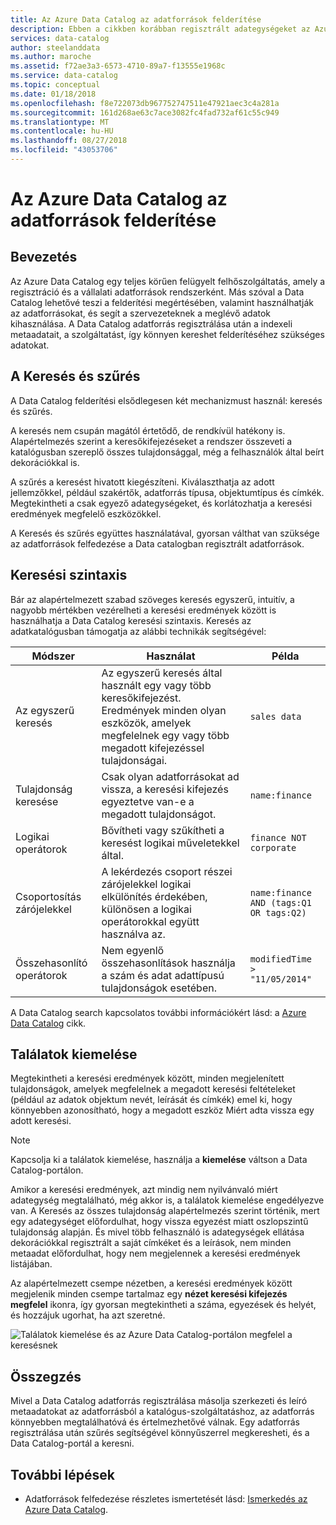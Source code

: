 ```yaml
---
title: Az Azure Data Catalog az adatforrások felderítése
description: Ebben a cikkben korábban regisztrált adategységeket az Azure Data Cataloggal, beleértve a Keresés és szűrés és az Azure Data Catalog-portál a találatok kiemelését funkciói segítségével hogyan emeli ki.
services: data-catalog
author: steelanddata
ms.author: maroche
ms.assetid: f72ae3a3-6573-4710-89a7-f13555e1968c
ms.service: data-catalog
ms.topic: conceptual
ms.date: 01/18/2018
ms.openlocfilehash: f8e722073db967752747511e47921aec3c4a281a
ms.sourcegitcommit: 161d268ae63c7ace3082fc4fad732af61c55c949
ms.translationtype: MT
ms.contentlocale: hu-HU
ms.lasthandoff: 08/27/2018
ms.locfileid: "43053706"
---
```

# <a name="how-to-discover-data-sources-in-azure-data-catalog"></a>Az Azure Data Catalog az adatforrások felderítése
## <a name="introduction"></a>Bevezetés
Az Azure Data Catalog egy teljes körűen felügyelt felhőszolgáltatás, amely a regisztráció és a vállalati adatforrások rendszerként. Más szóval a Data Catalog lehetővé teszi a felderítési megértésében, valamint használhatják az adatforrásokat, és segít a szervezeteknek a meglévő adatok kihasználása. A Data Catalog adatforrás regisztrálása után a indexeli metaadatait, a szolgáltatást, így könnyen kereshet felderítéséhez szükséges adatokat.

## <a name="searching-and-filtering"></a>A Keresés és szűrés
A Data Catalog felderítési elsődlegesen két mechanizmust használ: keresés és szűrés.

A keresés nem csupán magától értetődő, de rendkívül hatékony is. Alapértelmezés szerint a keresőkifejezéseket a rendszer összeveti a katalógusban szereplő összes tulajdonsággal, még a felhasználók által beírt dekorációkkal is.

A szűrés a keresést hivatott kiegészíteni. Kiválaszthatja az adott jellemzőkkel, például szakértők, adatforrás típusa, objektumtípus és címkék. Megtekintheti a csak egyező adategységeket, és korlátozhatja a keresési eredmények megfelelő eszközökkel.

A Keresés és szűrés együttes használatával, gyorsan válthat van szüksége az adatforrások felfedezése a Data catalogban regisztrált adatforrások.

## <a name="search-syntax"></a>Keresési szintaxis
Bár az alapértelmezett szabad szöveges keresés egyszerű, intuitív, a nagyobb mértékben vezérelheti a keresési eredmények között is használhatja a Data Catalog keresési szintaxis. Keresés az adatkatalógusban támogatja az alábbi technikák segítségével:

| Módszer | Használat | Példa |
| --- | --- | --- |
| Az egyszerű keresés |Az egyszerű keresés által használt egy vagy több keresőkifejezést. Eredmények minden olyan eszközök, amelyek megfelelnek egy vagy több megadott kifejezéssel tulajdonságai. |`sales data` |
| Tulajdonság keresése |Csak olyan adatforrásokat ad vissza, a keresési kifejezés egyeztetve van-e a megadott tulajdonságot. |`name:finance` |
| Logikai operátorok |Bővítheti vagy szűkítheti a keresést logikai műveletekkel által. |`finance NOT corporate` |
| Csoportosítás zárójelekkel |A lekérdezés csoport részei zárójelekkel logikai elkülönítés érdekében, különösen a logikai operátorokkal együtt használva az. |`name:finance AND (tags:Q1 OR tags:Q2)` |
| Összehasonlító operátorok |Nem egyenlő összehasonlítások használja a szám és adat adattípusú tulajdonságok esetében. |`modifiedTime > "11/05/2014"` |

A Data Catalog search kapcsolatos további információkért lásd: a [Azure Data Catalog](https://msdn.microsoft.com/library/azure/mt267594.aspx) cikk.

## <a name="hit-highlighting"></a>Találatok kiemelése
Megtekintheti a keresési eredmények között, minden megjelenített tulajdonságok, amelyek megfelelnek a megadott keresési feltételeket (például az adatok objektum nevét, leírását és címkék) emel ki, hogy könnyebben azonosítható, hogy a megadott eszköz Miért adta vissza egy adott keresési.

> [!NOTE]
> Kapcsolja ki a találatok kiemelése, használja a **kiemelése** váltson a Data Catalog-portálon.
>
>

Amikor a keresési eredmények, azt mindig nem nyilvánvaló miért adategység megtalálható, még akkor is, a találatok kiemelése engedélyezve van. A Keresés az összes tulajdonság alapértelmezés szerint történik, mert egy adategységet előfordulhat, hogy vissza egyezést miatt oszlopszintű tulajdonság alapján. És mivel több felhasználó is adategységek ellátása dekorációkkal regisztrált a saját címkéket és a leírások, nem minden metaadat előfordulhat, hogy nem megjelennek a keresési eredmények listájában.

Az alapértelmezett csempe nézetben, a keresési eredmények között megjelenik minden csempe tartalmaz egy **nézet keresési kifejezés megfelel** ikonra, így gyorsan megtekintheti a száma, egyezések és helyét, és hozzájuk ugorhat, ha azt szeretné.

 ![Találatok kiemelése és az Azure Data Catalog-portálon megfelel a keresésnek](./media/data-catalog-how-to-discover/search-matches.png)

## <a name="summary"></a>Összegzés
Mivel a Data Catalog adatforrás regisztrálása másolja szerkezeti és leíró metaadatokat az adatforrásból a katalógus-szolgáltatáshoz, az adatforrás könnyebben megtalálhatóvá és értelmezhetővé válnak. Egy adatforrás regisztrálása után szűrés segítségével könnyűszerrel megkeresheti, és a Data Catalog-portál a keresni.

## <a name="next-steps"></a>További lépések
* Adatforrások felfedezése részletes ismertetését lásd: [Ismerkedés az Azure Data Catalog](data-catalog-get-started.md).
